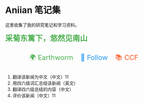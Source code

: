 # Aniian 笔记集

这里收集了我的研究笔记和学习资料。

**<span style="color: #4CAF50; font-size: 24px; font-weight: bold;">采菊东篱下，悠然见南山</span>**

<div style="text-align: center; margin: 20px 0; padding: 10px; background-color: rgba(249, 249, 249, 0); border-radius: 8px;">
    <a href="https://julebu.co/" target="_blank" style="font-size: 22px; color: #4CAF50; text-decoration: none; margin: 10px; transition: color 0.3s;">🌍 Earthworm</a>     
    <a href="https://app.follow.is/feeds/all/pending?view=0" target="_blank" style="font-size: 22px; color: #2196F3; text-decoration: none; margin: 10px; transition: color 0.3s;">🔗 Follow</a>        
    <a href="https://passport.ccf.org.cn/sso/platform?_access_code=b34a144c6fd94a4184b3c4296ee5ff94" target="_blank" style="font-size: 22px; color: #FF5722; text-decoration: none; margin: 10px; transition: color 0.3s;">📚 CCF</a>
</div>


1. 翻译该新闻为中文（中文）11
2. 用四六级词汇总结该新闻（英文）
2. 翻译四六级总结的内容（中文）
3. 评价该新闻（中文）11